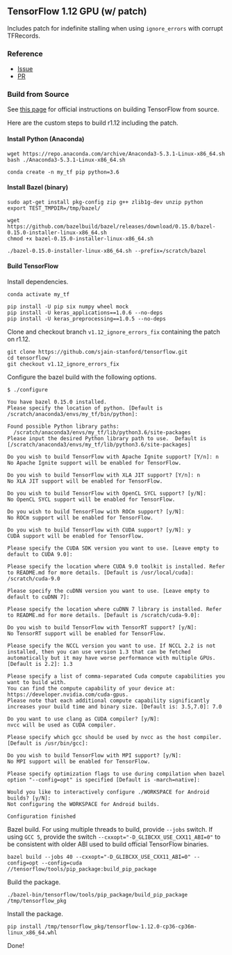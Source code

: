 ## TensorFlow 1.12 GPU (w/ patch)

Includes patch for indefinite stalling when using `ignore_errors` with corrupt TFRecords.

### Reference
- [Issue](https://github.com/tensorflow/tensorflow/issues/25700)
- [PR](https://github.com/tensorflow/tensorflow/pull/25705)

### Build from Source
See [this page](https://www.tensorflow.org/install/source) for official instructions on building TensorFlow from source.

Here are the custom steps to build r1.12 including the patch.

#### Install Python (Anaconda)
```
wget https://repo.anaconda.com/archive/Anaconda3-5.3.1-Linux-x86_64.sh
bash ./Anaconda3-5.3.1-Linux-x86_64.sh

conda create -n my_tf pip python=3.6
```

#### Install Bazel (binary)
```
sudo apt-get install pkg-config zip g++ zlib1g-dev unzip python
export TEST_TMPDIR=/tmp/bazel/

wget https://github.com/bazelbuild/bazel/releases/download/0.15.0/bazel-0.15.0-installer-linux-x86_64.sh
chmod +x bazel-0.15.0-installer-linux-x86_64.sh

./bazel-0.15.0-installer-linux-x86_64.sh --prefix=/scratch/bazel
```

#### Build TensorFlow
Install dependencies.
```
conda activate my_tf

pip install -U pip six numpy wheel mock
pip install -U keras_applications==1.0.6 --no-deps
pip install -U keras_preprocessing==1.0.5 --no-deps
```
Clone and checkout branch `v1.12_ignore_errors_fix` containing the patch on r1.12.
```
git clone https://github.com/sjain-stanford/tensorflow.git
cd tensorflow/
git checkout v1.12_ignore_errors_fix
```
Configure the bazel build with the following options.
```
$ ./configure

You have bazel 0.15.0 installed.
Please specify the location of python. [Default is /scratch/anaconda3/envs/my_tf/bin/python]:

Found possible Python library paths:
  /scratch/anaconda3/envs/my_tf/lib/python3.6/site-packages
Please input the desired Python library path to use.  Default is [/scratch/anaconda3/envs/my_tf/lib/python3.6/site-packages]

Do you wish to build TensorFlow with Apache Ignite support? [Y/n]: n
No Apache Ignite support will be enabled for TensorFlow.

Do you wish to build TensorFlow with XLA JIT support? [Y/n]: n
No XLA JIT support will be enabled for TensorFlow.

Do you wish to build TensorFlow with OpenCL SYCL support? [y/N]:
No OpenCL SYCL support will be enabled for TensorFlow.

Do you wish to build TensorFlow with ROCm support? [y/N]:
No ROCm support will be enabled for TensorFlow.

Do you wish to build TensorFlow with CUDA support? [y/N]: y
CUDA support will be enabled for TensorFlow.

Please specify the CUDA SDK version you want to use. [Leave empty to default to CUDA 9.0]:

Please specify the location where CUDA 9.0 toolkit is installed. Refer to README.md for more details. [Default is /usr/local/cuda]: /scratch/cuda-9.0

Please specify the cuDNN version you want to use. [Leave empty to default to cuDNN 7]:

Please specify the location where cuDNN 7 library is installed. Refer to README.md for more details. [Default is /scratch/cuda-9.0]:

Do you wish to build TensorFlow with TensorRT support? [y/N]:
No TensorRT support will be enabled for TensorFlow.

Please specify the NCCL version you want to use. If NCCL 2.2 is not installed, then you can use version 1.3 that can be fetched automatically but it may have worse performance with multiple GPUs. [Default is 2.2]: 1.3

Please specify a list of comma-separated Cuda compute capabilities you want to build with.
You can find the compute capability of your device at: https://developer.nvidia.com/cuda-gpus.
Please note that each additional compute capability significantly increases your build time and binary size. [Default is: 3.5,7.0]: 7.0

Do you want to use clang as CUDA compiler? [y/N]:
nvcc will be used as CUDA compiler.

Please specify which gcc should be used by nvcc as the host compiler. [Default is /usr/bin/gcc]:

Do you wish to build TensorFlow with MPI support? [y/N]:
No MPI support will be enabled for TensorFlow.

Please specify optimization flags to use during compilation when bazel option "--config=opt" is specified [Default is -march=native]:

Would you like to interactively configure ./WORKSPACE for Android builds? [y/N]:
Not configuring the WORKSPACE for Android builds.

Configuration finished
```
Bazel build. For using multiple threads to build, provide `--jobs` switch. If using `GCC 5`, provide the switch `--cxxopt="-D_GLIBCXX_USE_CXX11_ABI=0"` to be consistent with older ABI used to build official TensorFlow binaries.
```
bazel build --jobs 40 --cxxopt="-D_GLIBCXX_USE_CXX11_ABI=0" --config=opt --config=cuda //tensorflow/tools/pip_package:build_pip_package
```
Build the package.
```
./bazel-bin/tensorflow/tools/pip_package/build_pip_package /tmp/tensorflow_pkg
```
Install the package.
```
pip install /tmp/tensorflow_pkg/tensorflow-1.12.0-cp36-cp36m-linux_x86_64.whl
```
Done!
